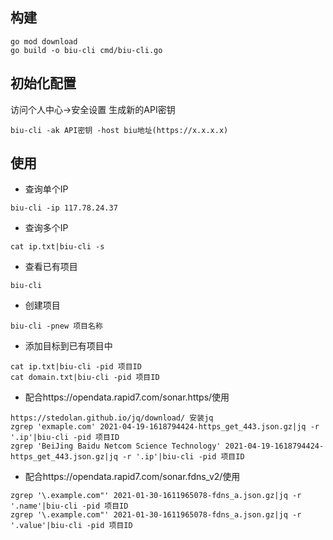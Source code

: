 ## 构建
```shell
go mod download
go build -o biu-cli cmd/biu-cli.go
```

## 初始化配置
访问个人中心->安全设置 生成新的API密钥

```shell
biu-cli -ak API密钥 -host biu地址(https://x.x.x.x)
```

## 使用
 - 查询单个IP
```shell
biu-cli -ip 117.78.24.37
```

 - 查询多个IP
```shell
cat ip.txt|biu-cli -s
```

 - 查看已有项目
```shell
biu-cli
```
 - 创建项目
```shell
biu-cli -pnew 项目名称
```
 - 添加目标到已有项目中
```shell
cat ip.txt|biu-cli -pid 项目ID
cat domain.txt|biu-cli -pid 项目ID
```

 - 配合https://opendata.rapid7.com/sonar.https/使用

```shell
https://stedolan.github.io/jq/download/ 安装jq
zgrep 'exmaple.com' 2021-04-19-1618794424-https_get_443.json.gz|jq -r '.ip'|biu-cli -pid 项目ID
zgrep 'BeiJing Baidu Netcom Science Technology' 2021-04-19-1618794424-https_get_443.json.gz|jq -r '.ip'|biu-cli -pid 项目ID
```

 - 配合https://opendata.rapid7.com/sonar.fdns_v2/使用
```shell
zgrep '\.example.com"' 2021-01-30-1611965078-fdns_a.json.gz|jq -r '.name'|biu-cli -pid 项目ID
zgrep '\.example.com"' 2021-01-30-1611965078-fdns_a.json.gz|jq -r '.value'|biu-cli -pid 项目ID
```